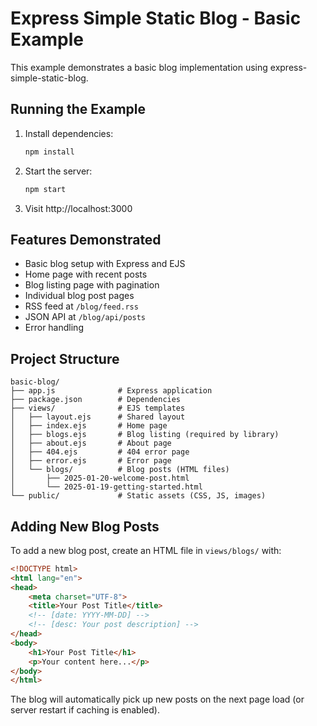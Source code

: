 # Express Simple Static Blog - Basic Example

This example demonstrates a basic blog implementation using express-simple-static-blog.

## Running the Example

1. Install dependencies:
   ```bash
   npm install
   ```

2. Start the server:
   ```bash
   npm start
   ```

3. Visit http://localhost:3000

## Features Demonstrated

- Basic blog setup with Express and EJS
- Home page with recent posts
- Blog listing page with pagination
- Individual blog post pages
- RSS feed at `/blog/feed.rss`
- JSON API at `/blog/api/posts`
- Error handling

## Project Structure

```
basic-blog/
├── app.js              # Express application
├── package.json        # Dependencies
├── views/              # EJS templates
│   ├── layout.ejs      # Shared layout
│   ├── index.ejs       # Home page
│   ├── blogs.ejs       # Blog listing (required by library)
│   ├── about.ejs       # About page
│   ├── 404.ejs         # 404 error page
│   ├── error.ejs       # Error page
│   └── blogs/          # Blog posts (HTML files)
│       ├── 2025-01-20-welcome-post.html
│       └── 2025-01-19-getting-started.html
└── public/             # Static assets (CSS, JS, images)
```

## Adding New Blog Posts

To add a new blog post, create an HTML file in `views/blogs/` with:

```html
<!DOCTYPE html>
<html lang="en">
<head>
    <meta charset="UTF-8">
    <title>Your Post Title</title>
    <!-- [date: YYYY-MM-DD] -->
    <!-- [desc: Your post description] -->
</head>
<body>
    <h1>Your Post Title</h1>
    <p>Your content here...</p>
</body>
</html>
```

The blog will automatically pick up new posts on the next page load (or server restart if caching is enabled).